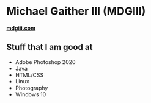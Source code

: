 # Michael Gaither III (MDGIII)

**[mdgiii.com](https://mdgiii.com)**

## Stuff that I am good at

* Adobe Photoshop 2020
* Java
* HTML/CSS
* Linux
* Photography
* Windows 10
